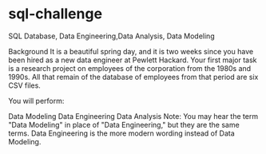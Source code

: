 # sql-challenge
SQL Database, Data Engineering,Data Analysis, Data Modeling

Background
It is a beautiful spring day, and it is two weeks since you have been hired as a new data engineer at Pewlett Hackard. Your first major task is a research project on employees of the corporation from the 1980s and 1990s. All that remain of the database of employees from that period are six CSV files.

You will perform:

Data Modeling
Data Engineering
Data Analysis
Note: You may hear the term "Data Modeling" in place of "Data Engineering," but they are the same terms. Data Engineering is the more modern wording instead of Data Modeling.
